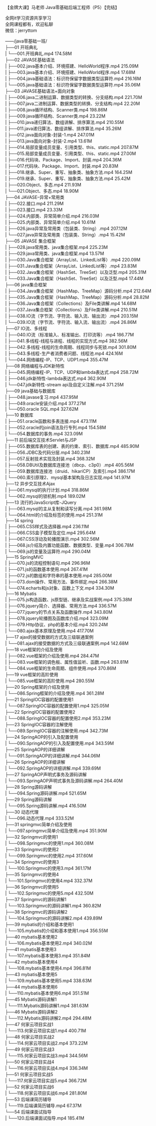 【金牌大课】马老师 Java零基础后端工程师（P5）【完结】

全网it学习资源共享学习<br>全网课程都有，欢迎私聊<br>微信：jerryttom<br>

<img decoding="async" class="alignnone size-medium wp-image-10794" src="http://xuancheng9.oss-cn-guangzhou.aliyuncs.com/wp-content/uploads/2023/03/20230601005837267.webp?x-oss-process=image/auto-orient,1/quality,q_90/format,webp" alt="">——/java零基础一班/<br> ├──01 开班典礼<br> | └──001.开班典礼.mp4 174.58M<br> ├──02 JAVASE基础语法<br> | ├──002.java基本介绍、环境搭建、HelloWorld程序.mp4 215.09M<br> | ├──003.java基本介绍、环境搭建、HelloWorld程序.mp4 17.68M<br> | ├──004.java基础语法：标识符保留字数据类型运算符.mp4 216.16M<br> | └──005.java基础语法：标识符保留字数据类型运算符.mp4 35.06M<br> ├──03 JAVASE基础语法+面向对象<br> | ├──006.java二进制运算、数据类型的转换、分支结构.mp4 221.70M<br> | ├──007.java二进制运算、数据类型的转换、分支结构.mp4 22.20M<br> | ├──008.java循环结构、Scanner类.mp4 198.86M<br> | ├──009.java循环结构、Scanner类.mp4 23.22M<br> | ├──010.java递归算法、数组讲解、排序算法.mp4 210.55M<br> | ├──011.java递归算法、数组讲解、排序算法.mp4 35.26M<br> | ├──012.java面向对象-封装-1.mp4 247.01M<br> | ├──013.java面向对象-封装-2.mp4 13.61M<br> | ├──014.局部变量成员变量、引用类型、this、static.mp4 207.87M<br> | ├──015.局部变量成员变量、引用类型、this、static.mp4 27.00M<br> | ├──016.代码块、Package、Import、封装.mp4 204.36M<br> | ├──017.代码块、Package、Import、封装.mp4 20.83M<br> | ├──018.继承、Super、重写、抽象类、抽象方法.mp4 164.25M<br> | ├──019.继承、Super、重写、抽象类、抽象方法.mp4 25.42M<br> | ├──020.Object、多态.mp4 211.93M<br> | └──021.Object、多态.mp4 18.90M<br> ├──04 JAVASE–异常+常用类<br> | ├──022.接口.mp4 211.29M<br> | ├──023.接口.mp4 23.33M<br> | ├──024.内部类、异常简单介绍.mp4 216.03M<br> | ├──025.内部类、异常简单介绍.mp4 10.61M<br> | ├──026.java异常及常用类（包装类、String）.mp4 207.12M<br> | └──027.java异常及常用类（包装类、String）.mp4 15.42M<br> ├──05 JAVASE 集合框架<br> | ├──028.java常用类、java集合框架.mp4 225.23M<br> | ├──029.java常用类、java集合框架.mp4 13.57M<br> | ├──030.Java集合框架（ArrayList、LinkedList等）.mp4 220.09M<br> | ├──031.Java集合框架（ArrayList、LinkedList等）.mp4 23.83M<br> | ├──032.Java集合框架（HashSet、TreeSet）以及泛型.mp4 205.31M<br> | └──033.Java集合框架（HashSet、TreeSet）以及泛型.mp4 17.44M<br> ├──06 java集合框架<br> | ├──034.Java集合框架（HashMap、TreeMap）源码分析.mp4 212.64M<br> | ├──035.Java集合框架（HashMap、TreeMap）源码分析.mp4 28.82M<br> | ├──036.Java集合框架（Collections）及File类讲解.mp4 14.68M<br> | ├──037.Java集合框架（Collections）及File类讲解.mp4 210.51M<br> | ├──038.IO流（字节流、字符流、输入流、输出流）.mp4 203.15M<br> | └──039.IO流（字节流、字符流、输入流、输出流）.mp4 26.86M<br> ├──07 IO流、多线程<br> | ├──040.IO流（标准输入、标准输出、打印流等）.mp4 186.77M<br> | ├──041.多线程-线程与进程、线程的实现方式.mp4 382.56M<br> | ├──042.多线程-线程的生命周期、线程同步与死锁.mp4 301.80M<br> | ├──043.多线程-生产者消费者问题、线程池.mp4 424.16M<br> | └──044.网络编程-IP、TCP、UDP1.mp4 355.47M<br> ├──08 网络编程与JDK新特性<br> | ├──045.网络编程-IP、TCP、UDP和lambda表达式.mp4 258.72M<br> | ├──046.jdk新特性-lambda表达式.mp4 362.90M<br> | └──047.jdk新特性-stream api及自定义注解.mp4 371.25M<br> ├──09 java基础与数据库<br> | ├──048.javase复习.mp4 437.95M<br> | ├──049.oracle安装介绍.mp4 377.27M<br> | └──050.oracle SQL.mp4 327.62M<br> ├──10 数据库<br> | ├──051.oracle函数和多表连接.mp4 473.11M<br> | ├──052.oracle的join语法及行专列.mp4 154.58M<br> | └──054.数据库的事务.mp4 323.09M<br> ├──11 前后端交互技术Servlet与JSP<br> | ├──055.数据库表的创建、表的约束、索引、数据库.mp4 485.90M<br> | ├──056.JDBC及代码分层.mp4 340.23M<br> | ├──057.反射技术实现及封装.mp4 368.32M<br> | ├──058.DBUtil及数据库连接池（dbcp、c3p0）.mp4 405.56M<br> | ├──059.数据库连接池（druid、hikariCP）及索引.mp4 386.17M<br> | └──060.索引原理2、mysql基本架构及日志实现.mp4 141.97M<br> ├──12 异步交互技术Ajax<br> | ├──061.mysql的执行计划.mp4 318.86M<br> | └──062.mysql的锁机制.mp4 189.02M<br> ├──13 流行的JavaScript库-JQuery<br> | ├──063.mysql的主从复制和读写分离.mp4 361.98M<br> | └──064.html的介绍及标签的使用.mp4 251.31M<br> ├──14 spring<br> | ├──065.CSS样式及选择器.mp4 236.11M<br> | ├──066.CSS盒子模型及定位.mp4 295.64M<br> | ├──067.CSS浮动及轮播图演示.mp4 302.56M<br> | ├──068.js介绍及内置功能函数、数据类型、变量.mp4 306.78M<br> | └──069.js的变量及运算符.mp4 290.04M<br> ├──15 SpringMVC<br> | ├──070.js的流程控制语句.mp4 296.96M<br> | ├──071.js的函数基本使用.mp4 267.41M<br> | ├──072.js的数组和字符串的基本使用.mp4 285.00M<br> | ├──073.dom操作、常用方法、事件绑定.mp4 266.38M<br> | └──074.echarts和js对象、函数上下文.mp4 334.30M<br> ├──16 Mybatis<br> | ├──075.js构造函数、js原型链、继承及实战案例.mp4 375.38M<br> | ├──076.jquery简介、选择器、常用方法.mp4 336.57M<br> | ├──077.jquery的节点关系及函数操作.mp4 343.80M<br> | ├──078.jquery轮播图及函数库介绍.mp4 323.09M<br> | ├──079.Http协议、php的基本介绍.mp4 320.24M<br> | └──080.ajax基本原理及使用.mp4 417.70M<br> ├──17 ajax的接受数据的方式及三级联通案例<br> | └──081.ajax的接受数据的方式及三级联通案例.mp4 142.68M<br> ├──18 vue框架的介绍及使用<br> | ├──082.vue框架的介绍及使用.mp4 284.47M<br> | ├──083.vue框架的调色板、属性值监听、函数.mp4 263.81M<br> | └──084.vue框架的生命周期、组件使用.mp4 370.86M<br> ├──19 vue框架的高阶使用<br> | └──085.vue框架的高阶使用.mp4 280.55M<br> ├──20 Spring框架的介绍及使用<br> | └──086.Spring框架的介绍及使用.mp4 361.28M<br> ├──21 SpringIOC容器的配置使用1<br> | └──087.SpringIOC容器的配置使用1.mp4 325.05M<br> ├──22 SpringIOC容器的配置使用2<br> | └──088.SpringIOC容器的配置使用2.mp4 353.23M<br> ├──23 SpringIOC容器的注解使用<br> | └──089.SpringIOC容器的注解使用.mp4 342.73M<br> ├──24 SpringAOP的引入及配置使用<br> | └──090.SpringAOP的引入及配置使用.mp4 343.59M<br> ├──25 SpringAOP的详细讲解<br> | └──091.SpringAOP的详细讲解.mp4 344.06M<br> ├──26 SpringAOP的详细讲解<br> | └──092.SpringAOP的详细讲解.mp4 339.69M<br> ├──27 SpringAOP声明式事务及源码讲解<br> | └──093.SpringAOP声明式事务及源码讲解.mp4 264.40M<br> ├──28 Spring源码讲解<br> | └──094.Spring源码讲解.mp4 521.65M<br> ├──29 Spring源码讲解<br> | └──095.Spring源码讲解.mp4 416.50M<br> ├──30 动态代理<br> | └──096.动态代理.mp4 333.52M<br> ├──31 springmvc简单介绍及使用<br> | └──097.springmvc简单介绍及使用.mp4 351.90M<br> ├──32 Springmvc的使用1<br> | └──098.Springmvc的使用1.mp4 360.08M<br> ├──33 Springmvc的使用2<br> | └──099.Springmvc的使用2.mp4 317.60M<br> ├──34 Springmvc的使用3<br> | └──100.Springmvc的使用3.mp4 361.17M<br> ├──35 Springmvc的使用4<br> | └──101.Springmvc的使用4.mp4 332.37M<br> ├──36 Springmvc的使用5<br> | └──102.Springmvc的使用5.mp4 432.50M<br> ├──37 Springmvc的源码讲解1<br> | └──103.Springmvc的源码讲解1.mp4 360.82M<br> ├──38 Springmvc的源码讲解2<br> | └──104.Springmvc的源码讲解2.mp4 439.89M<br> ├──39 mybatis的介绍和基本使用1<br> | └──105.mybatis的介绍和基本使用1.mp4 356.55M<br> ├──40 mybatis基本使用2<br> | └──106.mybatis基本使用2.mp4 340.02M<br> ├──41 mybatis基本使用3<br> | └──107.mybatis基本使用3.mp4 351.84M<br> ├──42 mybatis基本使用4<br> | └──108.mybatis基本使用4.mp4 396.81M<br> ├──43 mybatis基本使用5<br> | └──109.mybatis基本使用5.mp4 338.63M<br> ├──44 mybatis基本使用6<br> | └──110.mybatis基本使用6.mp4 351.51M<br> ├──45 Mybatis源码讲解1<br> | └──111.Mybatis源码讲解1.mp4 381.63M<br> ├──46 Mybatis源码讲解2<br> | └──112.Mybatis源码讲解2.mp4 294.48M<br> ├──47 何家云项目实战1<br> | └──113.何家云项目实战1.mp4 400.71M<br> ├──48 何家云项目实战2<br> | └──114.何家云项目实战2.mp4 373.22M<br> ├──49 何家云项目实战3<br> | └──115.何家云项目实战3.mp4 344.56M<br> ├──50 何家云项目实战4<br> | └──116.何家云项目实战4.mp4 336.34M<br> ├──51 何家云项目实战5<br> | └──117.何家云项目实战5.mp4 366.72M<br> ├──52 何家云项目实战6<br> | └──118.何家云项目实战6.mp4 281.80M<br> ├──53 后端课简历辅导<br> | └──119.后端课简历辅导.mp4 67.37M<br> └──54 后端课面试指导<br> | └──120.后端课面试指导.mp4 185.41M